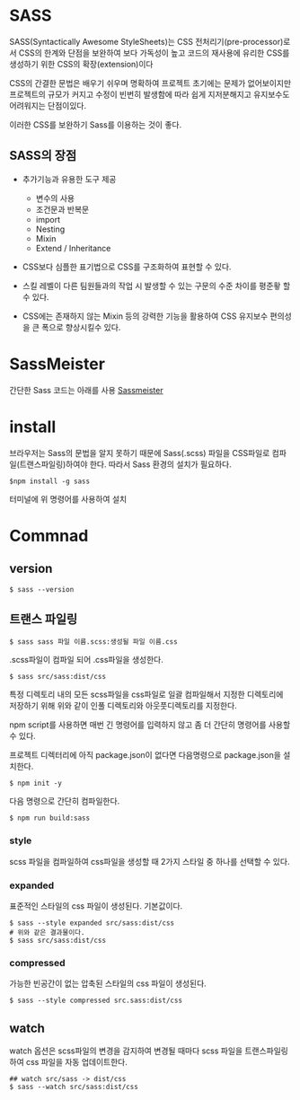 # SASS
SASS(Syntactically Awesome StyleSheets)는 CSS 전처리기(pre-processor)로서 CSS의 한계와 단점을 보완하여 보다 가독성이 높고 코드의 재사용에 유리한 CSS를 생성하기 위한 CSS의 확장(extension)이다

CSS의 간결한 문법은 배우기 쉬우며 명확하여 프로젝트 초기에는 문제가 없어보이지만 프로젝트의 규모가 커지고 수정이 빈번히 발생함에 따라 쉽게 지저분해지고 유지보수도 어려워지는 단점이있다.

이러한 CSS를 보완하기 Sass를 이용하는 것이 좋다.

## SASS의 장점
- 추가기능과 유용한 도구 제공
    - 변수의 사용
    - 조건문과 반복문
    - import
    - Nesting
    - Mixin
    - Extend / Inheritance

- CSS보다 심플한 표기법으로 CSS를 구조화하여 표현할 수 있다.
- 스킬 레벨이 다른 팀원들과의 작업 시 발생할 수 있는 구문의 수준 차이를 평준홯 할 수 있다.
- CSS에는 존재하지 않는 Mixin 등의 강력한 기능을 활용하여 CSS 유지보수 편의성을 큰 폭으로 향상시킬수 있다.

# SassMeister
간단한 Sass 코드는 아래를 사용
[Sassmeister](https://www.sassmeister.com/)

# install
브라우저는 Sass의 문법을 알지 못하기 때문에 Sass(.scss) 파일을 CSS파일로 컴파일(트랜스파일링)하여야 한다. 따라서 Sass 환경의 설치가 필요하다.
```
$npm install -g sass 
```
터미널에 위 명령어를 사용하여 설치

#  Commnad
## version
```
$ sass --version
```
## 트랜스 파일링

```
$ sass sass 파일 이름.scss:생성될 파일 이름.css
```

.scss파일이 컴파일 되어 .css파일을 생성한다.

```
$ sass src/sass:dist/css
```

특정 디렉토리 내의 모든 scss파일을 css파일로 일괄 컴파일해서 지정한 디렉토리에 저장하기 위해 위와 같이 인풀 디렉토리와 아웃풋디렉토리를 지정한다.

npm script를 사용하면 매번 긴 명령어를 입력하지 않고 좀 더 간단히 명령어를 사용할 수 있다.

프로젝트 디렉터리에 아직 package.json이 없다면 다음명령으로 package.json을 설치한다.
```
$ npm init -y
```

다음 명령으로 간단히 컴파일한다.
```
$ npm run build:sass
```
### style
scss 파일을 컴파일하여 css파일을 생성할 때 2가지 스타일 중 하나를 선택할 수 있다.

### expanded
표준적인 스타일의 css 파일이 생성된다. 기본값이다.
```
$ sass --style expanded src/sass:dist/css
# 위와 같은 결과물이다.
$ sass src/sass:dist/css
```

### compressed
가능한 빈공간이 없는 압축된 스타일의 css 파일이 생성된다.
```
$ sass --style compressed src.sass:dist/css
```

## watch
watch 옵션은 scss파일의 변경을 감지하여 변경될 때마다 scss 파일을 트랜스파일링하여 css 파일을 자동 업데이트한다.
```
## watch src/sass -> dist/css
$ sass --watch src/sass:dist/css
```
